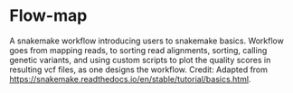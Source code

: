 # Flow-map
A snakemake workflow introducing users to snakemake basics. Workflow goes from mapping reads, to sorting read alignments, sorting, calling genetic variants, and using custom scripts to plot the quality scores in resulting vcf files, as one designs the workflow. Credit: Adapted from https://snakemake.readthedocs.io/en/stable/tutorial/basics.html. 
